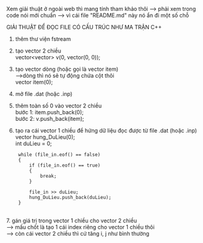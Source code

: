 Xem giải thuật ở ngoài web thì mang tính tham khảo thôi
--> phải xem trong code nói mới chuẩn
--> vì cái file "README.md" này nó ẩn đi một số chỗ

GIẢI THUẬT ĐỂ ĐỌC FILE CÓ CẤU TRÚC NHƯ MA TRẬN C++<br>

1. thêm thư viện fstream<br>
  
2. tạo vector 2 chiều<br>
  vector<vector<int>> v(0, vector<int>(0, 0));<br>

3. tạo vector dòng (hoặc gọi là vector item)<br>
-->dòng thì nó sẽ tự động chứa cột thôi<br>
  vector<int> item(0);<br>
 
4. mở file .dat (hoặc .inp)<br>
  
5. thêm toàn số 0 vào vector 2 chiều<br>
    bước 1: item.push_back(0);<br>
    bước 2: v.push_back(item);<br>
 
6. tạo ra cái vector 1 chiều để hứng dữ liệu đọc được từ file .dat (hoặc .inp)  <br>
    vector<int> hung_DuLieu(0); <br>
        int duLieu = 0;<br>
        
        while (file_in.eof() == false)
        {
            if (file_in.eof() == true)
            {
                break;
            }
            
            file_in >> duLieu;
            hung_DuLieu.push_back(duLieu);
        }
  <br>
7. gán giá trị trong vector 1 chiều cho vector 2 chiều <br>
    --> mấu chốt là tạo 1 cái index riêng cho vector 1 chiều thôi<br>
    --> còn cái vector 2 chiều thì cứ tăng i, j như bình thường<br>
  
